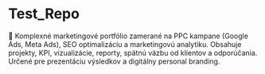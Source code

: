 # Test_Repo
💼 Komplexné marketingové portfólio zamerané na PPC kampane (Google Ads, Meta Ads), SEO optimalizáciu a marketingovú analytiku. Obsahuje projekty, KPI, vizualizácie, reporty, spätnú väzbu od klientov a odporúčania. Určené pre prezentáciu výsledkov a digitálny personal branding.
